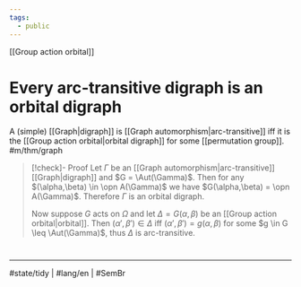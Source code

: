 ```yaml
---
tags:
  - public
---
```

[[Group action orbital]]
# Every arc-transitive digraph is an orbital digraph

A (simple) [[Graph|digraph]] is [[Graph automorphism|arc-transitive]] iff it is the [[Group action orbital|orbital digraph]] for some [[permutation group]]. #m/thm/graph

> [!check]- Proof
> Let $\Gamma$ be an [[Graph automorphism|arc-transitive]] [[Graph|digraph]] and $G = \Aut(\Gamma)$.
> Then for any $(\alpha,\beta) \in \opn A(\Gamma)$ we have $G(\alpha,\beta) = \opn A(\Gamma)$.
> Therefore $\Gamma$ is an orbital digraph.
> 
> Now suppose $G$ acts on $\Omega$ and let $\Delta = G(\alpha,\beta)$ be an [[Group action orbital|orbital]].
> Then $(\alpha',\beta') \in \Delta$ iff $(\alpha',\beta') = g(\alpha,\beta)$ for some $g \in G \leq \Aut(\Gamma)$,
> thus $\Delta$ is arc-transitive. <span class="QED"/>

#
---
#state/tidy | #lang/en | #SemBr
